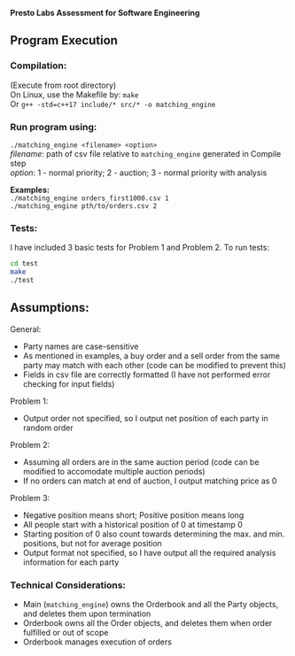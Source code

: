 **Presto Labs Assessment for Software Engineering**

## Program Execution
### Compilation:  
(Execute from root directory)  
On Linux, use the Makefile by: `make`  
Or `g++ -std=c++17 include/* src/* -o matching_engine`

### Run program using: 
`./matching_engine <filename> <option>`  
*filename*: path of csv file relative to `matching_engine` generated in Compile step  
*option*: 1 - normal priority; 2 - auction; 3 - normal priority with analysis

**Examples:**  
`./matching_engine orders_first1000.csv 1`  
`./matching_engine pth/to/orders.csv 2`

### Tests:
I have included 3 basic tests for Problem 1 and Problem 2. To run tests:  
```bash
cd test 
make
./test
```

## Assumptions:
General:
- Party names are case-sensitive
- As mentioned in examples, a buy order and a sell order from the same party may match with each other (code can be modified to prevent this)
- Fields in csv file are correctly formatted (I have not performed error checking for input fields)

Problem 1:
- Output order not specified, so I output net position of each party in random order

Problem 2:
- Assuming all orders are in the same auction period (code can be modified to accomodate multiple auction periods)
- If no orders can match at end of auction, I output matching price as 0

Problem 3:
- Negative position means short; Positive position means long
- All people start with a historical position of 0 at timestamp 0
- Starting position of 0 also count towards determining the max. and min. positions, but not for average position
- Output format not specified, so I have output all the required analysis information for each party


### Technical Considerations:
- Main (`matching_engine`) owns the Orderbook and all the Party objects, and deletes them upon termination
- Orderbook owns all the Order objects, and deletes them when order fulfilled or out of scope
- Orderbook manages execution of orders
